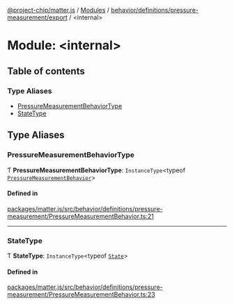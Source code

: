 [@project-chip/matter.js](../README.md) / [Modules](../modules.md) / [behavior/definitions/pressure-measurement/export](behavior_definitions_pressure_measurement_export.md) / \<internal\>

# Module: \<internal\>

## Table of contents

### Type Aliases

- [PressureMeasurementBehaviorType](behavior_definitions_pressure_measurement_export._internal_.md#pressuremeasurementbehaviortype)
- [StateType](behavior_definitions_pressure_measurement_export._internal_.md#statetype)

## Type Aliases

### PressureMeasurementBehaviorType

Ƭ **PressureMeasurementBehaviorType**: `InstanceType`\<typeof [`PressureMeasurementBehavior`](behavior_definitions_pressure_measurement_export.md#pressuremeasurementbehavior)\>

#### Defined in

[packages/matter.js/src/behavior/definitions/pressure-measurement/PressureMeasurementBehavior.ts:21](https://github.com/project-chip/matter.js/blob/5f71eedebdb9fa54338bde320c311bb359b7455d/packages/matter.js/src/behavior/definitions/pressure-measurement/PressureMeasurementBehavior.ts#L21)

___

### StateType

Ƭ **StateType**: `InstanceType`\<typeof [`State`](../classes/behavior_definitions_pressure_measurement_export.PressureMeasurementServer.md#state-1)\>

#### Defined in

[packages/matter.js/src/behavior/definitions/pressure-measurement/PressureMeasurementBehavior.ts:23](https://github.com/project-chip/matter.js/blob/5f71eedebdb9fa54338bde320c311bb359b7455d/packages/matter.js/src/behavior/definitions/pressure-measurement/PressureMeasurementBehavior.ts#L23)
